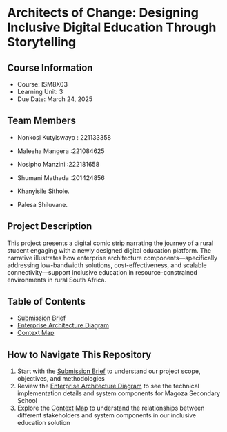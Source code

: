 # Architects of Change: Designing Inclusive Digital Education Through Storytelling

## Course Information
- Course: ISM8X03
- Learning Unit: 3
- Due Date: March 24, 2025

## Team Members
- Nonkosi Kutyiswayo : 221133358

- Maleeha Mangera :221084625

- Nosipho Manzini :222181658

- Shumani Mathada :201424856

- Khanyisile Sithole.
- Palesa Shiluvane.


## Project Description
This project presents a digital comic strip narrating the journey of a rural student engaging with a newly designed digital education platform. The narrative illustrates how enterprise architecture components—specifically addressing low-bandwidth solutions, cost-effectiveness, and scalable connectivity—support inclusive education in resource-constrained environments in rural South Africa.

## Table of Contents
- [Submission Brief](./Submission%20Brief_LU3%20Post%20Class%20Activity.pdf)
- [Enterprise Architecture Diagram](./Magoza%20Secondary%20School%20EA%20Diagram.jpg)
- [Context Map](./Context%20Map.jpg)

## How to Navigate This Repository
1. Start with the [Submission Brief](./Submission%20Brief_LU3%20Post%20Class%20Activity.pdf) to understand our project scope, objectives, and methodologies
2. Review the [Enterprise Architecture Diagram](./Magoza%20Secondary%20School%20EA%20Diagram.jpg) to see the technical implementation details and system components for Magoza Secondary School
3. Explore the [Context Map](./Context%20Map.jpg) to understand the relationships between different stakeholders and system components in our inclusive education solution
